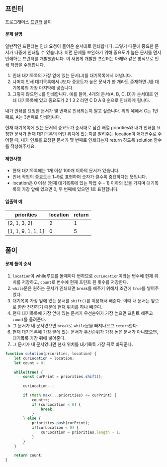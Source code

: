 ## 프린터

프로그래머스 [프린터](https://school.programmers.co.kr/learn/courses/30/lessons/42587?language=javascript) 풀이

#### 문제 설명
일반적인 프린터는 인쇄 요청이 들어온 순서대로 인쇄합니다. 그렇기 때문에 중요한 문서가 나중에 인쇄될 수 있습니다. 이런 문제를 보완하기 위해 중요도가 높은 문서를 먼저 인쇄하는 프린터를 개발했습니다. 이 새롭게 개발한 프린터는 아래와 같은 방식으로 인쇄 작업을 수행합니다.

1. 인쇄 대기목록의 가장 앞에 있는 문서(J)를 대기목록에서 꺼냅니다.
2. 나머지 인쇄 대기목록에서 J보다 중요도가 높은 문서가 한 개라도 존재하면 J를 대기목록의 가장 마지막에 넣습니다.
3. 그렇지 않으면 J를 인쇄합니다.
예를 들어, 4개의 문서(A, B, C, D)가 순서대로 인쇄 대기목록에 있고 중요도가 2 1 3 2 라면 C D A B 순으로 인쇄하게 됩니다.

내가 인쇄를 요청한 문서가 몇 번째로 인쇄되는지 알고 싶습니다. 위의 예에서 C는 1번째로, A는 3번째로 인쇄됩니다.

현재 대기목록에 있는 문서의 중요도가 순서대로 담긴 배열 priorities와 내가 인쇄를 요청한 문서가 현재 대기목록의 어떤 위치에 있는지를 알려주는 location이 매개변수로 주어질 때, 내가 인쇄를 요청한 문서가 몇 번째로 인쇄되는지 return 하도록 solution 함수를 작성해주세요.

#### 제한사항
- 현재 대기목록에는 1개 이상 100개 이하의 문서가 있습니다.
- 인쇄 작업의 중요도는 1~9로 표현하며 숫자가 클수록 중요하다는 뜻입니다.
- location은 0 이상 (현재 대기목록에 있는 작업 수 - 1) 이하의 값을 가지며 대기목록의 가장 앞에 있으면 0, 두 번째에 있으면 1로 표현합니다.

#### 입출력 예
|priorities|location|return|
|--|--|--|
|[2, 1, 3, 2]|2|1|
|[1, 1, 9, 1, 1, 1]|0|5|

## 풀이

#### 문제 풀이 순서
1. `location`이 while루프를 돌때마다 변하므로 `curLocation`이라는 변수에 현재 위치를 저장하고, `count`로 변수에 현재 프린트 된 횟수를 저장한다.
2. `while`문은 원하는 문서가 인쇄되면 `break`를 해주기 위해서 조건에 `true`를 넣어주었다.
3. 대기목록 가장 앞에 있는 문서를 `shift()`를 이용해서 빼준다. 이때 내 문서는 앞으로 한칸 전진하기 때문에 현재 위치를 하나 빼준다.
4. 현재 대기목록에 가장 앞에 있는 문서가 우선순위가 가장 높으면 프린트 해주고 `count`를 올려준다.
5. 그 문서가 내 문서였으면 `break`로 `while`문을 빠져나오고 `return`한다.
6. 현재 대기목록에 가장 앞에 있는 문서가 우선순위가 가장 높은 문서가 아니였으면, 대기목록 가장 뒤에 넣어준다.
7. 그 문서가 내 문서였다면 현재 위치를 대기목록 가장 뒤로 바꿔준다.

```js
function solution(priorities, location) {
    let curLocation = location;
    let count = 0;
    
    while(true) {
        const curPrint = priorities.shift();
        
        curLocation--;
        
        if (Math.max(...priorities) <= curPrint) {
            count++;
            if (curLocation < 0) {
                break;
            }
        } else {
            priorities.push(curPrint);
            if(curLocation < 0) {
                curLocation = priorities.length - 1;
            }
        }
    }
    
    return count;
}
```
